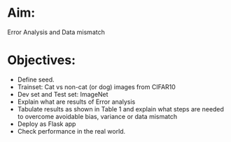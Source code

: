 # Aim: 
Error Analysis and Data mismatch

# Objectives:

- Define seed.
- Trainset: Cat vs non-cat (or dog) images from CIFAR10
- Dev set and Test set: ImageNet
- Explain what are results of Error analysis 
- Tabulate results as shown in Table 1 and explain what steps are needed to overcome avoidable bias, variance or data mismatch
- Deploy as Flask app
- Check performance in the real world. 
